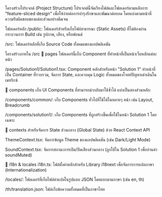 โครงสร้างโปรเจกต์ (Project Structure)
โปรเจกต์นี้จัดเรียงไฟล์และโฟลเดอร์ตามหลักการ "feature-sliced design" เพื่อให้ง่ายต่อการบำรุงรักษาและพัฒนาต่อยอด โดยแบ่งตามหน้าที่ความรับผิดชอบของแต่ละส่วนอย่างชัดเจน

โฟลเดอร์หลัก
/public: โฟลเดอร์สำหรับเก็บไฟล์สาธารณะ (Static Assets) ที่ไม่ต้องผ่านกระบวนการ Build เช่น รูปภาพ, เสียง, หรือฟอนต์

/src: โฟลเดอร์หลักที่เก็บ Source Code ทั้งหมดของแอปพลิเคชัน

โครงสร้างภายใน /src
📂 pages
โฟลเดอร์นี้เก็บ Component ที่ทำหน้าที่เป็นหน้าเว็บหลักแต่ละหน้า

/pages/Solution1/Solution1.tsx: Component หลักสำหรับหน้า "Solution 1" ทำหน้าที่เป็น Container ที่รวบรวม, จัดการ State, และควบคุม Logic ทั้งหมดของโจทย์ปัญหาเต่าเดินในเมทริกซ์

📂 components
เก็บ UI Components ที่สามารถนำกลับมาใช้ซ้ำได้ แบ่งเป็นสองส่วนหลัก:

/components/common/: เก็บ Components ทั่วไปที่ใช้ได้ในหลายๆ หน้า เช่น Layout, Breadcrumb

/components/solution1/: เก็บ Components ที่ถูกสร้างขึ้นเพื่อใช้ในหน้า Solution 1 โดยเฉพาะ

📂 contexts
สำหรับจัดการ State ส่วนกลาง (Global State) ด้วย React Context API

ThemeContext.tsx: จัดการข้อมูล Theme ของแอปพลิเคชัน (เช่น Dark/Light Mode)

SoundContext.tsx: จัดการสถานะการเปิด/ปิดเสียงส่วนกลาง (ถูกใช้ใน Solution 1 เพื่ออ่านค่า soundMuted)

📂 i18n & locales
i18n.ts: ไฟล์ตั้งค่าหลักสำหรับ Library i18next เพื่อจัดการการแปลภาษา (Internationalization)

/locales/: โฟลเดอร์ที่เก็บไฟล์คำแปลในรูปแบบ JSON โดยแยกตามภาษา (เช่น en, th)

/th/translation.json: ไฟล์เก็บข้อความทั้งหมดที่เป็นภาษาไทย
